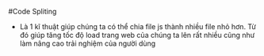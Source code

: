 #Code Spliting

- Là 1 kĩ thuật giúp chúng ta có thể chia file js thành nhiều file nhỏ hơn. Từ đó giúp tăng tốc độ load trang web của chúng ta lên rất nhiều cũng như làm nâng cao trải nghiệm của người dùng
